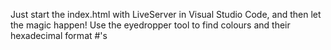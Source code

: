 Just start the index.html with LiveServer in Visual Studio Code, and then let the magic happen! Use the eyedropper tool to find colours and their hexadecimal format #'s
